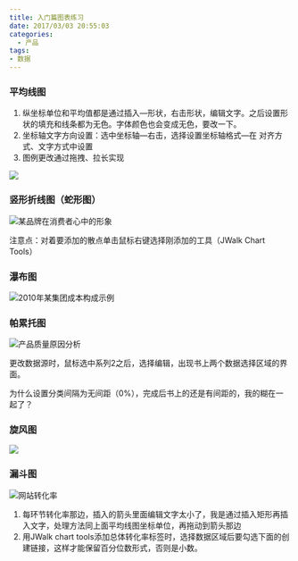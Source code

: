 ```yaml
---
title: 入门篇图表练习
date: 2017/03/03 20:55:03
categories:
  - 产品
tags:
- 数据
---
```


### 平均线图

1. 纵坐标单位和平均值都是通过插入—形状，右击形状，编辑文字。之后设置形状的填充和线条都为无色。字体颜色也会变成无色，要改一下。
2. 坐标轴文字方向设置：选中坐标轴—右击，选择设置坐标轴格式—在  对齐方式、文字方式中设置
3. 图例更改通过拖拽、拉长实现

![](http://pics.naaln.com/blog/2019-01-14-032108.jpg-basicBlog)

### 竖形折线图（蛇形图）

![某品牌在消费者心中的形象](http://pics.naaln.com/blog/2019-01-14-032111.jpg-basicBlog)

注意点：对着要添加的散点单击鼠标右键选择刚添加的工具（JWalk Chart Tools）

### 瀑布图

![2010年某集团成本构成示例](http://pics.naaln.com/blog/2019-01-14-032112.jpg-basicBlog)

### 帕累托图

![产品质量原因分析](http://pics.naaln.com/blog/2019-01-14-32113.jpg-basicBlog)

更改数据源时，鼠标选中系列2之后，选择编辑，出现书上两个数据选择区域的界面。

为什么设置分类间隔为无间距（0%），完成后书上的还是有间距的，我的糊在一起了？

### 旋风图

![](http://pics.naaln.com/blog/2019-01-14-032114.jpg-basicBlog)

### 漏斗图

![网站转化率](http://pics.naaln.com/blog/2019-01-14-032115.jpg-basicBlog)

1. 每环节转化率那边，插入的箭头里面编辑文字太小了，我是通过插入矩形再插入文字，处理方法同上面平均线图坐标单位，再拖动到箭头那边
2. 用JWalk chart tools添加总体转化率标签时，选择数据区域后要勾选下面的创建链接，这样才能保留百分位数形式，否则是小数。